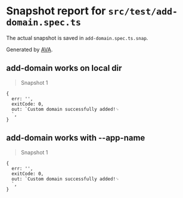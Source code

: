 # Snapshot report for `src/test/add-domain.spec.ts`

The actual snapshot is saved in `add-domain.spec.ts.snap`.

Generated by [AVA](https://ava.li).

## add-domain works on local dir

> Snapshot 1

    {
      err: '',
      exitCode: 0,
      out: `Custom domain successfully added!␊
      `,
    }

## add-domain works with --app-name

> Snapshot 1

    {
      err: '',
      exitCode: 0,
      out: `Custom domain successfully added!␊
      `,
    }
